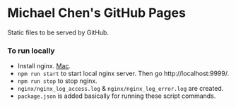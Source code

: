 # Michael Chen's GitHub Pages

Static files to be served by GitHub.


### To run locally
- Install nginx. [Mac](https://formulae.brew.sh/formula/nginx).
- `npm run start` to start local nginx server. Then go http://localhost:9999/.
- `npm run stop` to stop nginx.
- `nginx/nginx_log_access.log` & `nginx/nginx_log_error.log` are created.
- `package.json` is added basically  for running these script commands.
